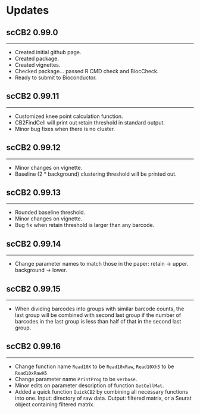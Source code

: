 # Updates

## scCB2 0.99.0

---------------------

* Created initial github page.
* Created package.
* Created vignettes.
* Checked package... passed R CMD check and BiocCheck.
* Ready to submit to Bioconductor.

## scCB2 0.99.11

---------------------

* Customized knee point calculation function.
* CB2FindCell will print out retain threshold in standard output.
* Minor bug fixes when there is no cluster.

## scCB2 0.99.12

---------------------

* Minor changes on vignette.
* Baseline (2 * background) clustering threshold will be printed out.

## scCB2 0.99.13

---------------------

* Rounded baseline threshold.
* Minor changes on vignette.
* Bug fix when retain threshold is larger than any barcode.

## scCB2 0.99.14

---------------------

* Change parameter names to match those in the paper: retain -> upper. background -> lower.

## scCB2 0.99.15

---------------------

* When dividing barcodes into groups with similar barcode counts, the last group will be combined with second last group if the number of barcodes in the last group is less than half of that in the second last group. 

## scCB2 0.99.16

---------------------

* Change function name `Read10X` to be `Read10xRaw`, `Read10Xh5` to be `Read10xRawH5`
* Change parameter name `PrintProg` to be `verbose`.
* Minor edits on parameter description of function `GetCellMat`.
* Added a quick function `QuickCB2` by combining all necessary functions into one. Input: directory of raw data. Output: filtered matrix, or a Seurat object containing filtered matrix.
